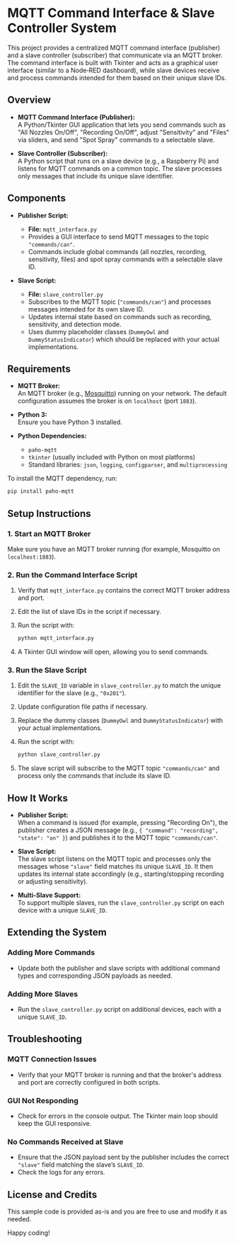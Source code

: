 # MQTT Command Interface & Slave Controller System

This project provides a centralized MQTT command interface (publisher) and a slave controller (subscriber) that communicate via an MQTT broker. The command interface is built with Tkinter and acts as a graphical user interface (similar to a Node‑RED dashboard), while slave devices receive and process commands intended for them based on their unique slave IDs.

## Overview

- **MQTT Command Interface (Publisher):**  
  A Python/Tkinter GUI application that lets you send commands such as "All Nozzles On/Off", "Recording On/Off", adjust "Sensitivity" and "Files" via sliders, and send "Spot Spray" commands to a selectable slave.

- **Slave Controller (Subscriber):**  
  A Python script that runs on a slave device (e.g., a Raspberry Pi) and listens for MQTT commands on a common topic. The slave processes only messages that include its unique slave identifier.

## Components

- **Publisher Script:**  
  - **File:** `mqtt_interface.py`  
  - Provides a GUI interface to send MQTT messages to the topic `"commands/can"`.
  - Commands include global commands (all nozzles, recording, sensitivity, files) and spot spray commands with a selectable slave ID.

- **Slave Script:**  
  - **File:** `slave_controller.py`  
  - Subscribes to the MQTT topic (`"commands/can"`) and processes messages intended for its own slave ID.
  - Updates internal state based on commands such as recording, sensitivity, and detection mode.
  - Uses dummy placeholder classes (`DummyOwl` and `DummyStatusIndicator`) which should be replaced with your actual implementations.

## Requirements

- **MQTT Broker:**  
  An MQTT broker (e.g., [Mosquitto](https://mosquitto.org/)) running on your network. The default configuration assumes the broker is on `localhost` (port `1883`).

- **Python 3:**  
  Ensure you have Python 3 installed.

- **Python Dependencies:**
  - `paho-mqtt`
  - `tkinter` (usually included with Python on most platforms)
  - Standard libraries: `json`, `logging`, `configparser`, and `multiprocessing`

To install the MQTT dependency, run:

```bash
pip install paho-mqtt
```

## Setup Instructions

### 1. Start an MQTT Broker

Make sure you have an MQTT broker running (for example, Mosquitto on `localhost:1883`).

### 2. Run the Command Interface Script

1. Verify that `mqtt_interface.py` contains the correct MQTT broker address and port.
2. Edit the list of slave IDs in the script if necessary.
3. Run the script with:

   ```bash
   python mqtt_interface.py
   ```

4. A Tkinter GUI window will open, allowing you to send commands.

### 3. Run the Slave Script

1. Edit the `SLAVE_ID` variable in `slave_controller.py` to match the unique identifier for the slave (e.g., `"0x201"`).
2. Update configuration file paths if necessary.
3. Replace the dummy classes (`DummyOwl` and `DummyStatusIndicator`) with your actual implementations.
4. Run the script with:

   ```bash
   python slave_controller.py
   ```

5. The slave script will subscribe to the MQTT topic `"commands/can"` and process only the commands that include its slave ID.

## How It Works

- **Publisher Script:**  
  When a command is issued (for example, pressing "Recording On"), the publisher creates a JSON message (e.g., `{ "command": "recording", "state": "on" }`) and publishes it to the MQTT topic `"commands/can"`.

- **Slave Script:**  
  The slave script listens on the MQTT topic and processes only the messages whose `"slave"` field matches its unique `SLAVE_ID`. It then updates its internal state accordingly (e.g., starting/stopping recording or adjusting sensitivity).

- **Multi-Slave Support:**  
  To support multiple slaves, run the `slave_controller.py` script on each device with a unique `SLAVE_ID`.

## Extending the System

### Adding More Commands

- Update both the publisher and slave scripts with additional command types and corresponding JSON payloads as needed.

### Adding More Slaves

- Run the `slave_controller.py` script on additional devices, each with a unique `SLAVE_ID`.

## Troubleshooting

### MQTT Connection Issues

- Verify that your MQTT broker is running and that the broker's address and port are correctly configured in both scripts.

### GUI Not Responding

- Check for errors in the console output. The Tkinter main loop should keep the GUI responsive.

### No Commands Received at Slave

- Ensure that the JSON payload sent by the publisher includes the correct `"slave"` field matching the slave’s `SLAVE_ID`.
- Check the logs for any errors.

## License and Credits

This sample code is provided as-is and you are free to use and modify it as needed.

Happy coding!
